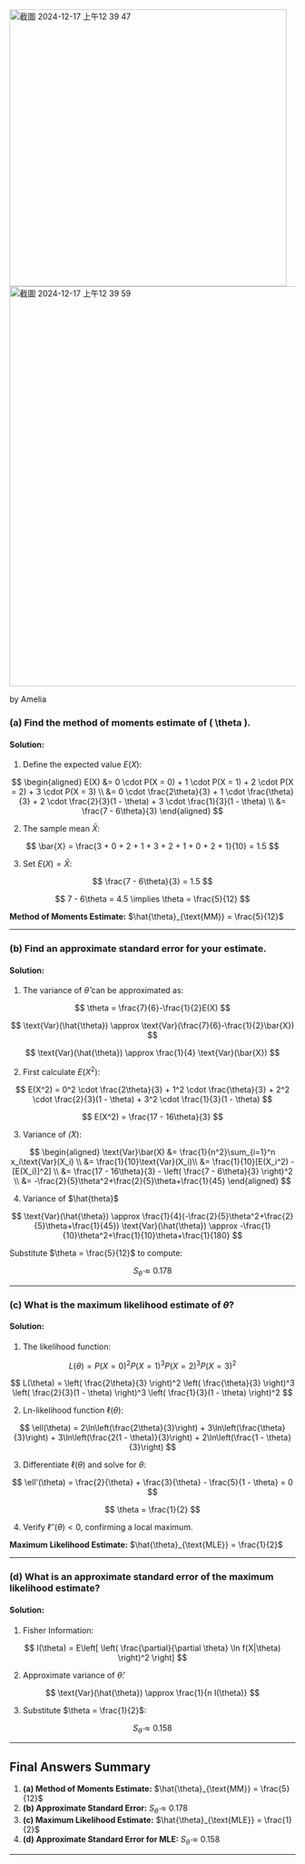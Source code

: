 <img width="488" alt="截圖 2024-12-17 上午12 39 47" src="https://github.com/user-attachments/assets/7e397da5-fe78-4f49-bd31-5dab19cb7ef3" />
<img width="705" alt="截圖 2024-12-17 上午12 39 59" src="https://github.com/user-attachments/assets/61b5b5c5-822d-42dd-bd58-93aa4a5d8198" />

by Amelia

### **(a) Find the method of moments estimate of \( \theta \).**

#### Solution:

1. Define the expected value $E(X)$:

$$
\begin{aligned}
E(X) &= 0 \cdot P(X = 0) + 1 \cdot P(X = 1) + 2 \cdot P(X = 2) + 3 \cdot P(X = 3) \\
&= 0 \cdot \frac{2\theta}{3} + 1 \cdot \frac{\theta}{3} + 2 \cdot \frac{2}{3}(1 - \theta) + 3 \cdot \frac{1}{3}(1 - \theta) \\
&= \frac{7 - 6\theta}{3}
\end{aligned}
$$

2. The sample mean $\bar{X}$:

$$
\bar{X} = \frac{3 + 0 + 2 + 1 + 3 + 2 + 1 + 0 + 2 + 1}{10} = 1.5
$$

3. Set $E(X) = \bar{X}$:

$$
\frac{7 - 6\theta}{3} = 1.5
$$

$$
7 - 6\theta = 4.5 \implies \theta = \frac{5}{12}
$$

**Method of Moments Estimate:** $\hat{\theta}_{\text{MM}} = \frac{5}{12}$

---

### **(b) Find an approximate standard error for your estimate.**

#### Solution:

1. The variance of $\hat{\theta}$ can be approximated as:

$$
\theta = \frac{7}{6}-\frac{1}{2}E(X)
$$

$$
\text{Var}(\hat{\theta}) \approx \text{Var}(\frac{7}{6}-\frac{1}{2}\bar{X})
$$

$$
\text{Var}(\hat{\theta}) \approx \frac{1}{4} \text{Var}(\bar{X})
$$

2. First calculate $E(X^2)$:

$$
E(X^2) = 0^2 \cdot \frac{2\theta}{3} + 1^2 \cdot \frac{\theta}{3} + 2^2 \cdot \frac{2}{3}(1 - \theta) + 3^2 \cdot \frac{1}{3}(1 - \theta)
$$

$$
E(X^2) = \frac{17 - 16\theta}{3}
$$

3. Variance of $\bar(X)$:

$$
\begin{aligned}
\text{Var}\bar(X) &= \frac{1}{n^2}\sum_{i=1}^n x_i\text{Var}(X_i) \\
&= \frac{1}{10}\text{Var}(X_i)\\
&= \frac{1}{10}[E(X_i^2) - [E(X_i)]^2] \\
&= \frac{17 - 16\theta}{3} - \left( \frac{7 - 6\theta}{3} \right)^2 \\
&= -\frac{2}{5}\theta^2+\frac{2}{5}\theta+\frac{1}{45}
\end{aligned}
$$

4. Variance of $\hat{theta}$

$$
\text{Var}(\hat{\theta}) \approx \frac{1}{4}(-\frac{2}{5}\theta^2+\frac{2}{5}\theta+\frac{1}{45})
\text{Var}(\hat{\theta}) \approx -\frac{1}{10}\theta^2+\frac{1}{10}\theta+\frac{1}{180}
$$

Substitute $\theta = \frac{5}{12}$ to compute:

$$
S_{\hat{\theta}} \approx 0.178
$$

---

### **(c) What is the maximum likelihood estimate of $\theta$?**

#### Solution:

1. The likelihood function:

$$
L(\theta) = P(X = 0)^2 P(X = 1)^3 P(X = 2)^3 P(X = 3)^2
$$

$$
L(\theta) = \left( \frac{2\theta}{3} \right)^2 \left( \frac{\theta}{3} \right)^3 \left( \frac{2}{3}(1 - \theta) \right)^3 \left( \frac{1}{3}(1 - \theta) \right)^2
$$

2. Ln-likelihood function $\ell(\theta)$:

$$
\ell(\theta) = 2\ln\left(\frac{2\theta}{3}\right) + 3\ln\left(\frac{\theta}{3}\right) + 3\ln\left(\frac{2(1 - \theta)}{3}\right) + 2\ln\left(\frac{1 - \theta}{3}\right)
$$

3. Differentiate $\ell(\theta)$ and solve for $\theta$:

$$
\ell'(\theta) = \frac{2}{\theta} + \frac{3}{\theta} - \frac{5}{1 - \theta} = 0
$$

$$
\theta = \frac{1}{2}
$$

4. Verify $\ell''(\theta) < 0$, confirming a local maximum.

**Maximum Likelihood Estimate:** $\hat{\theta}_{\text{MLE}} = \frac{1}{2}$

---

### **(d) What is an approximate standard error of the maximum likelihood estimate?**

#### Solution:

1. Fisher Information:

$$
I(\theta) = E\left[ \left( \frac{\partial}{\partial \theta} \ln f(X|\theta) \right)^2 \right]
$$

2. Approximate variance of $\hat{\theta}$:

$$
\text{Var}(\hat{\theta}) \approx \frac{1}{n I(\theta)}
$$

3. Substitute $\theta = \frac{1}{2}$:

$$
S_{\hat{\theta}} \approx 0.158
$$

---

## Final Answers Summary

1. **(a) Method of Moments Estimate:** $\hat{\theta}_{\text{MM}} = \frac{5}{12}$
2. **(b) Approximate Standard Error:** $S_{\hat{\theta}} \approx 0.178$
3. **(c) Maximum Likelihood Estimate:** $\hat{\theta}_{\text{MLE}} = \frac{1}{2}$
4. **(d) Approximate Standard Error for MLE:** $S_{\hat{\theta}} \approx 0.158$  

---
